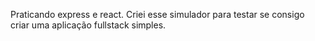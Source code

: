 Praticando express e react. Criei esse simulador para testar se consigo criar uma aplicação fullstack simples.